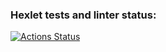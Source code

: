 ### Hexlet tests and linter status:
[![Actions Status](https://github.com/ivankl/backend-project-lvl3/workflows/hexlet-check/badge.svg)](https://github.com/ivankl/backend-project-lvl3/actions)